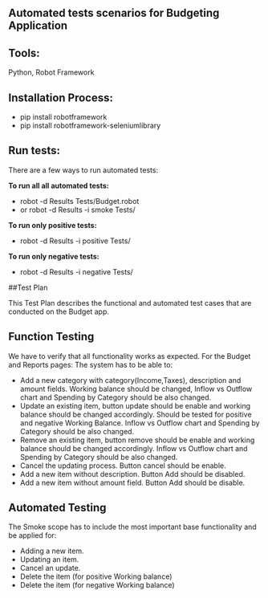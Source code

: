 ## Automated tests scenarios for Budgeting Application

**Tools:**
-
Python, Robot Framework


Installation Process:
-
- pip install robotframework
- pip install robotframework-seleniumlibrary 

**Run tests:**
-

There are a few ways to run automated tests:

**To run all all automated tests:** 

- robot -d Results Tests/Budget.robot 
- or robot -d Results -i smoke Tests/ 

**To run only positive tests:**
- robot -d Results -i positive Tests/ 

**To run only negative tests:**
- robot -d Results -i negative Tests/ 

##Test Plan

This Test Plan describes the functional and automated test cases that are conducted on the Budget app.

**Function Testing**
-
We have to verify that all functionality works as expected. 
For the Budget and Reports pages: The system has to be able to:

- Add a new category with category(Income,Taxes), description and amount fields. Working balance should be changed, 
Inflow vs Outflow chart and Spending by Category should be also changed.
- Update an existing item, button update should be enable and working balance should be changed accordingly. 
Should be tested for positive and negative Working Balance. Inflow vs Outflow chart and Spending by Category should be 
also changed.
- Remove an existing item, button remove should be enable and working balance should be changed accordingly. 
Inflow vs Outflow chart and Spending by Category should be also changed.
- Cancel the updating process. Button cancel should be enable.
- Add a new item without description. Button Add should be disabled.
- Add a new item without amount field. Button Add should be disable.

**Automated Testing**
-
The Smoke scope has to include the most important base functionality and be applied for:

- Adding a new item.
- Updating an item.
- Cancel an update.
- Delete the item (for positive Working balance)
- Delete the item (for negative Working balance)